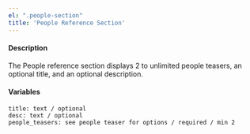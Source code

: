 ```yaml
---
el: ".people-section"
title: 'People Reference Section'
---
```

#### Description
The People reference section displays 2 to unlimited people teasers, an optional title, and an optional description. 

#### Variables
~~~
title: text / optional
desc: text / optional
people_teasers: see people teaser for options / required / min 2
~~~
